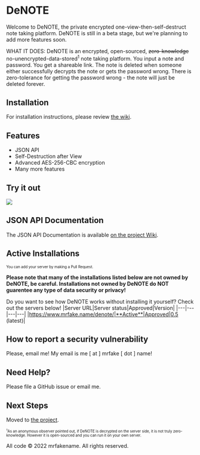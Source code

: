 # DeNOTE
Welcome to DeNOTE, the private encrypted one-view-then-self-destruct note taking platform. DeNOTE is still in a beta stage, but we're planning to add more features soon.

WHAT IT DOES: DeNOTE is an encrypted, open-sourced, ~~zero-knowledge~~ no-unencrypted-data-stored<sup>1</sup> note taking platform. You input a note and password. You get a shareable link. The note is deleted when someone either successfully decrypts the note or gets the password wrong. There is zero-tolerance for getting the password wrong - the note will just be deleted forever.

## Installation

For installation instructions, please review [the wiki](https://github.com/fakerybakery/DeNOTE/wiki/Installation).

## Features

- JSON API
- Self-Destruction after View
- Advanced AES-256-CBC encryption
- Many more features

## Try it out

<a href="https://www.mrfake.name/denote"><img src="https://user-images.githubusercontent.com/76186054/218612453-34865eb0-e2b5-45ca-89be-97b4da5e6859.png"></a>

## JSON API Documentation

The JSON API Documentation is available [on the project Wiki](https://github.com/fakerybakery/DeNOTE/wiki/API-Docs).

## Active Installations

<sub><sup>You can add your server by making a Pull Request.</sup></sub>


**Please note that many of the installations listed below are not owned by DeNOTE, be careful. Installations not owned by DeNOTE do NOT guarentee any type of data security or privacy!**

Do you want to see how DeNOTE works without installing it yourself? Check out the servers below!
|Server URL|Server status|Approved|Version|
|---|---|---|---|
|https://www.mrfake.name/denote/|**Active**|Approved|0.5 (latest)|

## How to report a security vulnerability

Please, email me! My email is me [ at ] mrfake [ dot ] name!

## Need Help?

Please file a GitHub issue or email me.

## Next Steps

Moved to [the project](https://github.com/users/fakerybakery/projects/1).

<sub><sup><sup>1</sup>As an anonymous observer pointed out, if DeNOTE is decrypted on the server side, it is not truly zero-knowledge. However it is open-sourced and you can run it on your own server.</sup></sub>

All code &copy; 2022 mrfakename. All rights reserved.
